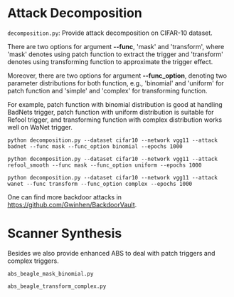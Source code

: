 # Attack Decomposition

`decomposition.py`: Provide attack decomposition on CIFAR-10 dataset.

There are two options for argument **--func**, 'mask' and 'transform', where 'mask' denotes using patch function to extract the trigger
and 'transform' denotes using transforming function to approximate the trigger effect.

Moreover, there are two options for argument **--func_option**, denoting two parameter distributions for both function, e.g., 'binomial' and 'uniform' for patch function
and 'simple' and 'complex' for transforming function.

For example, patch function with binomial distribution is good at handling BadNets trigger, patch function with uniform distribution is suitable for Refool trigger,
and transforming function with complex distribution works well on WaNet trigger.

`python decomposition.py --dataset cifar10 --network vgg11 --attack badnet --func mask --func_option binomial --epochs 1000`

`python decomposition.py --dataset cifar10 --network vgg11 --attack refool_smooth --func mask --func_option uniform --epochs 1000`

`python decomposition.py --dataset cifar10 --network vgg11 --attack wanet --func transform --func_option complex --epochs 1000`

One can find more backdoor attacks in https://github.com/Gwinhen/BackdoorVault.

# Scanner Synthesis

Besides we also provide enhanced ABS to deal with patch triggers and complex triggers.

`abs_beagle_mask_binomial.py`

`abs_beagle_transform_complex.py`
